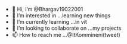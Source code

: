 - 👋 Hi, I’m @Bhargav19022001
- 👀 I’m interested in ...learning new things
- 🌱 I’m currently learning ...in vit
- 💞️ I’m looking to collaborate on ...my projects
- 📫 How to reach me ...@ItKommineni(tweet)

<!---
Bhargav19022001/Bhargav19022001 is a ✨ special ✨ repository because its `README.md` (this file) appears on your GitHub profile.
You can click the Preview link to take a look at your changes.
--->
